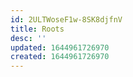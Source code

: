 ```yaml
---
id: 2ULTWoseF1w-8SK8djfnV
title: Roots
desc: ''
updated: 1644961726970
created: 1644961726970
---
```


